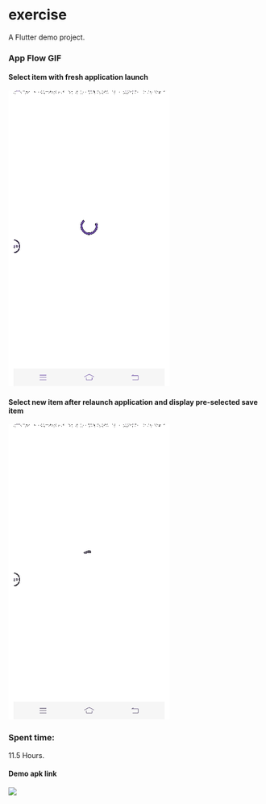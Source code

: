 # exercise

A Flutter demo project.

### App Flow GIF
#### Select item with fresh application launch
![](https://github.com/dexbytesinfotech/excercise-sample/blob/develop/media/first_time_select.gif)
#### Select new item after relaunch application and display pre-selected save item
![](https://github.com/dexbytesinfotech/excercise-sample/blob/develop/media/second_time_select.gif)

### Spent time: 
  11.5 Hours.

#### Demo apk link
![](https://drive.google.com/file/d/16PJfJftegNKFcxxBd9IJeACtwNwCKhj0/view?usp=sharing)